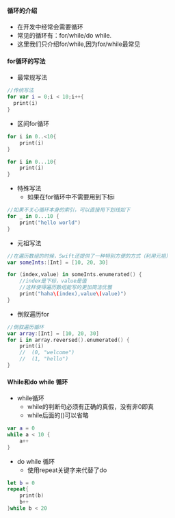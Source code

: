 #### 循环的介绍

- 在开发中经常会需要循环
- 常见的循环有：for/while/do while.
- 这里我们只介绍for/while,因为for/while最常见

#### for循环的写法

- 最常规写法

```swift
//传统写法
for var i = 0;i < 10;i++{
  print(i)
}
```

- 区间for循环

```swift
for i in 0..<10{
	print(i)
}

for i in 0...10{
	print(i)
}
```

- 特殊写法
  - 如果在for循环中不需要用到下标i

```swift
//如果不关心循环本身的索引，可以直接用下划线如下
for _ in 0...10 {
    print("hello world")
}
```

- 元祖写法

```swift
//在遍历数组的时候，Swift还提供了一种特别方便的方式（利用元祖）
var someInts:[Int] = [10, 20, 30]

for (index,value) in someInts.enumerated() {
    //index是下标，value是值
    //这样使得遍历数组能写的更加简洁优雅
    print("haha\(index),value\(value)")
}
```

- 倒叙遍历for

```swift
//倒叙遍历循环
var array:[Int] = [10, 20, 30]
for i in array.reversed().enumerated() {
    print(i)
    //  (0, "welcome")
    //  (1, "hello")
}
```

#### While和do while 循环

- while循环
  - while的判断句必须有正确的真假，没有非0即真
  - while后面的()可以省略

```swift
var a = 0
while a < 10 {
	a++
}
```

- do while 循环
  - 使用repeat关键字来代替了do

```swift
let b = 0
repeat{
	print(b)
	b++
}while b < 20
```


